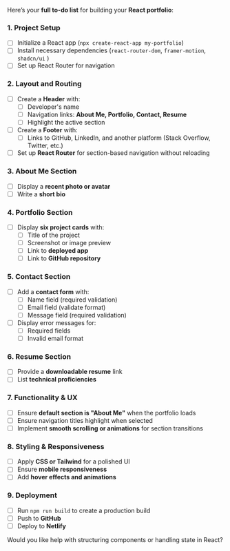 Here’s your **full to-do list** for building your **React portfolio**:

### **1. Project Setup**
- [ ] Initialize a React app (`npx create-react-app my-portfolio`)
- [ ] Install necessary dependencies (`react-router-dom`, `framer-motion`, `shadcn/ui` )
- [ ] Set up React Router for navigation  

### **2. Layout and Routing**
- [ ] Create a **Header** with:
  - [ ] Developer's name
  - [ ] Navigation links: **About Me, Portfolio, Contact, Resume**
  - [ ] Highlight the active section  
- [ ] Create a **Footer** with:
  - [ ] Links to GitHub, LinkedIn, and another platform (Stack Overflow, Twitter, etc.)  
- [ ] Set up **React Router** for section-based navigation without reloading  

### **3. About Me Section**
- [ ] Display a **recent photo or avatar**  
- [ ] Write a **short bio**  

### **4. Portfolio Section**
- [ ] Display **six project cards** with:
  - [ ] Title of the project  
  - [ ] Screenshot or image preview  
  - [ ] Link to **deployed app**  
  - [ ] Link to **GitHub repository**  

### **5. Contact Section**
- [ ] Add a **contact form** with:
  - [ ] Name field (required validation)  
  - [ ] Email field (validate format)  
  - [ ] Message field (required validation)  
- [ ] Display error messages for:
  - [ ] Required fields  
  - [ ] Invalid email format  

### **6. Resume Section**
- [ ] Provide a **downloadable resume** link  
- [ ] List **technical proficiencies**  

### **7. Functionality & UX**
- [ ] Ensure **default section is "About Me"** when the portfolio loads  
- [ ] Ensure navigation titles highlight when selected  
- [ ] Implement **smooth scrolling or animations** for section transitions  

### **8. Styling & Responsiveness**
- [ ] Apply **CSS or Tailwind** for a polished UI  
- [ ] Ensure **mobile responsiveness**  
- [ ] Add **hover effects and animations**  

### **9. Deployment**
- [ ] Run `npm run build` to create a production build  
- [ ] Push to **GitHub**  
- [ ] Deploy to **Netlify**  

Would you like help with structuring components or handling state in React?